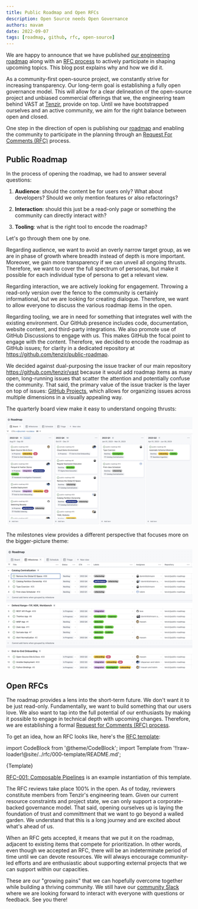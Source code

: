 ```yaml
---
title: Public Roadmap and Open RFCs
description: Open Source needs Open Governance
authors: mavam
date: 2022-09-07
tags: [roadmap, github, rfc, open-source]
---
```


We are happy to announce that we have published [our engineering
roadmap][roadmap] along with an [RFC process][rfc] to actively participate in
shaping upcoming topics. This blog post explains why and how we did it.

[roadmap]: https://vast.io/roadmap
[rfc]: /docs/develop-vast/contributing/rfc

<!--truncate-->

As a community-first open-source project, we constantly strive for increasing
transparency. Our long-term goal is establishing a fully open governance model.
This will allow for a clear delineation of the open-source project and unbiased
commercial offerings that we, the engineering team behind VAST at
[Tenzir](https://tenzir.com), provide on top. Until we have bootstrapped
ourselves and an active community, we aim for the right balance between open
and closed.

One step in the direction of open is publishing our [roadmap][roadmap] and
enabling the community to participate in the planning through an [Request For
Comments (RFC)][rfc] process.

## Public Roadmap

In the process of opening the roadmap, we had to answer several questions:

1. **Audience**: should the content be for users only? What about developers?
   Should we only mention features or also refactorings?

2. **Interaction**: should this just be a read-only page or something the
   community can directly interact with?

3. **Tooling**: what is the right tool to encode the roadmap?

Let's go through them one by one.

Regarding audience, we want to avoid an overly narrow target group, as we are in
phase of growth where breadth instead of depth is more important. Moreover, we
gain more transparency if we can unveil all ongoing thrusts. Therefore, we want
to cover the full spectrum of personas, but make it possible for each individual
type of persona to get a relevant view.

Regarding interaction, we are actively looking for engagement. Throwing a
read-only version over the fence to the community is certainly informational,
but we are looking for creating dialogue. Therefore, we want to allow everyone
to discuss the various roadmap items in the open.

Regarding tooling, we are in need for something that integrates well with the
existing environment. Our GitHub presence includes code, documentation, website
content, and third-party integrations. We also promote use of GitHub Discussions
to engage with us. This makes GitHub the focal point to engage with the content.
Therefore, we decided to encode the roadmap as GitHub issues; for clarity in a
dedicated repository at <https://github.com/tenzir/public-roadmap>.

We decided against dual-purposing the issue tracker of our main repository
<https://github.com/tenzir/vast> because it would add roadmap items as many
open, long-running issues that scatter the attention and potentially confuse the
community. That said, the primary value of the issue tracker is the layer on top
of issues: [GitHub Projects][github-projects], which allows for organizing
issues across multiple dimensions in a visually appealing way.

[github-projects]: https://docs.github.com/en/issues/planning-and-tracking-with-projects

The quarterly board view make it easy to understand ongoing thrusts:

[![Github Roadmap - Board](roadmap-board.jpg)][roadmap]

The milestones view provides a different perspective that focuses more on the
bigger-picture theme:

[![Github Roadmap - Milestones](roadmap-milestones.jpg)][roadmap]

## Open RFCs

The roadmap provides a lens into the short-term future. We don't want it to be
just read-only. Fundamentally, we want to build something that our users love.
We also want to tap into the full potential of our enthusiasts by making it
possible to engage in technical depth with upcoming changes. Therefore, we are
establishing a formal [Request for Comments (RFC) process][rfc].

To get an idea, how an RFC looks like, here's the [RFC template][rfc-template]:

[rfc-template]: https://github.com/tenzir/vast/blob/master/rfc/000-template/README.md

import CodeBlock from '@theme/CodeBlock';
import Template from '!!raw-loader!@site/../rfc/000-template/README.md';

<CodeBlock language="markdown">{Template}</CodeBlock>

[RFC-001: Composable Pipelines](https://github.com/tenzir/vast/pull/2511) is an
example instantiation of this template.

The RFC reviews take place 100% in the open. As of today, reviewers constitute
members from Tenzir's engineering team. Given our current resource constraints
and project state, we can only support a corporate-backed governance model. That
said, opening ourselves up is laying the foundation of trust and committment
that we want to go beyond a walled garden. We understand that this is a long
journey and are excited about what's ahead of us.

When an RFC gets accepted, it means that we put it on the roadmap, adjacent to
existing items that compete for prioritization. In other words, even though we
accepted an RFC, there will be an indeterminate period of time until we can
devote resources. We will always encourage community-led efforts and are
enthusiastic about supporting external projects that we can support within our
capacities.

These are our "growing pains" that we can hopefully overcome together while
building a thriving community. We still have our [community
Slack](http://slack.tenzir.com) where we are looking forward to interact with
everyone with questions or feedback. See you there!
